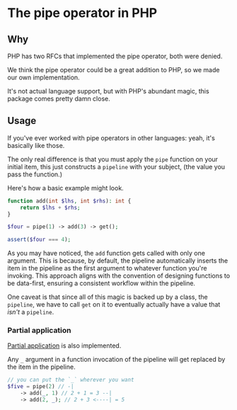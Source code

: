 # The pipe operator in PHP

## Why

PHP has two RFCs that implemented the pipe operator, both were denied. 

We think the pipe operator could be a great addition to PHP, so we made our own implementation.

It's not actual language support, but with PHP's abundant magic, this package comes pretty damn close.

## Usage

If you've ever worked with pipe operators in other languages: yeah, it's basically like those.

The only real difference is that you must apply the `pipe` function on your initial item, this just 
constructs a `pipeline` with your subject, (the value you pass the function.)

Here's how a basic example might look.

```php
function add(int $lhs, int $rhs): int {
    return $lhs + $rhs;
}

$four = pipe(1) -> add(3) -> get();

assert($four === 4);
```

As you may have noticed, the `add` function gets called with only one argument. This is because, by default,
the pipeline automatically inserts the item in the pipeline as the first argument to whatever function you're invoking.
This approach aligns with the convention of designing functions to be data-first, ensuring a consistent workflow within the pipeline.

One caveat is that since all of this magic is backed up by a class, the `pipeline`, we have to call `get` on it to
eventually actually have a value that *isn't* a `pipeline`. 

### Partial application

[Partial application](https://en.wikipedia.org/wiki/Partial_application) is also implemented.

Any `_` argument in a function invocation of the pipeline will get replaced by the item in the pipeline.

```php
// you can put the `_` wherever you want
$five = pipe(2) // -|
    -> add(_, 1) // 2 + 1 = 3 --|
    -> add(2, _); // 2 + 3 <----| = 5
```
